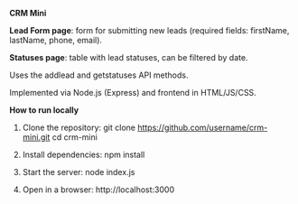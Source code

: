 **CRM Mini**

**Lead Form page**: form for submitting new leads (required fields: firstName, lastName, phone, email).

**Statuses page**: table with lead statuses, can be filtered by date.

Uses the addlead and getstatuses API methods.

Implemented via Node.js (Express) and frontend in HTML/JS/CSS.

**How to run locally**
1. Clone the repository: git clone https://github.com/username/crm-mini.git cd crm-mini

2. Install dependencies: npm install

3. Start the server: node index.js

4. Open in a browser: http://localhost:3000
